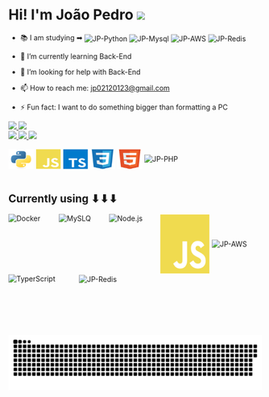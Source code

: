   # Hi! I'm João Pedro  <img src="https://media.giphy.com/media/hvRJCLFzcasrR4ia7z/giphy.gif" width="25px">

  - 📚 I am studying ➡ <img align="center" alt="JP-Python" height="40" width="40" src="https://cdn.jsdelivr.net/gh/devicons/devicon/icons/nodejs/nodejs-original-wordmark.svg" > 
<img align="center" alt="JP-Mysql" height="40" width="50" src="https://cdn.jsdelivr.net/gh/devicons/devicon/icons/mysql/mysql-original-wordmark.svg"> <img align="center" alt="JP-AWS" height="40" width="50" src="https://cdn.jsdelivr.net/gh/devicons/devicon/icons/amazonwebservices/amazonwebservices-original-wordmark.svg"> <img align="center" alt="JP-Redis" height="30" width="40" src="https://cdn.jsdelivr.net/gh/devicons/devicon/icons/redis/redis-original-wordmark.svg" />
          
  - 🌱 I’m currently learning Back-End
  - 🤔 I’m looking for help with Back-End 
  - 📫 How to reach me: jp02120123@gmail.com
  - ⚡ Fun fact: I want to do something bigger than formatting a PC
<div align="left">
  <a href="https://github.com/JPMoreiraAquino">
  <img height="180em" src="https://github-readme-stats.vercel.app/api?username=JPMoreiraAquino&show_icons=True&theme=dracula&include_all_commits=true&count_private=true"/>
  <img height="180em" src="https://github-readme-stats.vercel.app/api/top-langs/?username=JPMoreiraAquino&layout=compact&langs_count=7&theme=dracula"/>
</div>
   
  <div> 
  <a target="_blank" href="https://www.youtube.com/channel/UCK2deOyGLojnZF9fHzngr6g" target="_blank"><img src="https://cdn-icons-png.flaticon.com/512/1384/1384060.png" height="50"> </a>
  <a target="_blank"  href="https://www.instagram.com/jpmoreira_aq/" target="_blank"><img src="https://cdn-icons-png.flaticon.com/512/1384/1384063.png" height="50"> </a>
  <a target="_blank" href="https://www.linkedin.com/in/jo%C3%A3o-pedro-moreira-455b79203/" target="_blank"><img src="https://cdn-icons-png.flaticon.com/512/145/145807.png"  height="50"></a> 
  </div>

 
<div style="display: inline_block"><br>
  <img align="center" alt="JP-Python" height="40" width="50" src="https://raw.githubusercontent.com/devicons/devicon/master/icons/python/python-original.svg">
  <img align="center" alt="JP-Js" height="40" width="50" src="https://raw.githubusercontent.com/devicons/devicon/master/icons/javascript/javascript-plain.svg">
  <img align="center" alt="JP-Ts" height="40" width="50" src="https://raw.githubusercontent.com/devicons/devicon/master/icons/typescript/typescript-plain.svg">
  <img align="center" alt="JP-CSS" height="40" width="50" src="https://raw.githubusercontent.com/devicons/devicon/master/icons/css3/css3-original.svg"> 
  <img align="center" alt="JP-HTML" height="40" width="50" src="https://raw.githubusercontent.com/devicons/devicon/master/icons/html5/html5-original.svg">
  <img align="center" alt="JP-PHP" height="50" width="60" src="https://cdn.jsdelivr.net/gh/devicons/devicon/icons/php/php-original.svg">
 </div>
  <br>
  
<div>
  <h2>Currently using ⬇⬇⬇    </h2> 
    <img align="center" alt="JP-Js" height="120" width="100" src="https://raw.githubusercontent.com/devicons/devicon/master/icons/javascript/javascript-plain.svg">
  <img align="left" alt="Docker" height="120" width="100" src="https://img.icons8.com/fluency/344/docker.png"/>     
  <img align="left" alt="MySLQ" height="120" width="100" src="https://cdn.jsdelivr.net/gh/devicons/devicon/icons/mysql/mysql-original-wordmark.svg">
  <img align="left" alt="Node.js" height="120" width="100" src="https://cdn.jsdelivr.net/gh/devicons/devicon/icons/nodejs/nodejs-original-wordmark.svg">
  <img align="left" alt="TyperScript" height="120" width="140" img src="https://img.icons8.com/color/344/typescript.png" />
  <img align="center" alt="JP-AWS" height="120" width="140" src="https://cdn.jsdelivr.net/gh/devicons/devicon/icons/amazonwebservices/amazonwebservices-original-wordmark.svg" />
  <img align="center" alt="JP-Redis" height="110" width="125" src="https://cdn.jsdelivr.net/gh/devicons/devicon/icons/redis/redis-original-wordmark.svg" />
           
          
  
  
</div>

    
   ![Snake animation](https://github.com/JPMoreiraAquino/JPMoreiraAquino/blob/output/github-contribution-grid-snake.svg)
 
</div>
  

